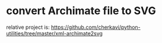 # convert Archimate file to SVG
relative project is: https://github.com/cherkavi/python-utilities/tree/master/xml-archimate2svg
